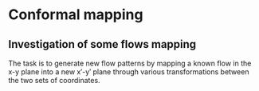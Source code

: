 # Conformal mapping

## Investigation of some flows mapping

The task is to generate new flow patterns by mapping a known flow in the x-y plane into a new x′-y′ plane through various transformations between the two sets of coordinates.
